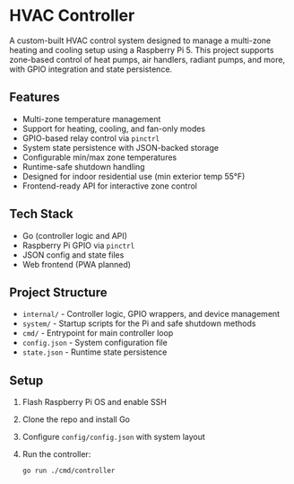 # HVAC Controller

A custom-built HVAC control system designed to manage a multi-zone heating and cooling setup using a Raspberry Pi 5. This project supports zone-based control of heat pumps, air handlers, radiant pumps, and more, with GPIO integration and state persistence.

## Features

- Multi-zone temperature management
- Support for heating, cooling, and fan-only modes
- GPIO-based relay control via `pinctrl`
- System state persistence with JSON-backed storage
- Configurable min/max zone temperatures
- Runtime-safe shutdown handling
- Designed for indoor residential use (min exterior temp 55°F)
- Frontend-ready API for interactive zone control

## Tech Stack

- Go (controller logic and API)
- Raspberry Pi GPIO via `pinctrl`
- JSON config and state files
- Web frontend (PWA planned)

## Project Structure

- `internal/` - Controller logic, GPIO wrappers, and device management
- `system/` - Startup scripts for the Pi and safe shutdown methods
- `cmd/` - Entrypoint for main controller loop
- `config.json` - System configuration file
- `state.json` - Runtime state persistence

## Setup

1. Flash Raspberry Pi OS and enable SSH
2. Clone the repo and install Go
3. Configure `config/config.json` with system layout
4. Run the controller:

   ```bash
   go run ./cmd/controller
